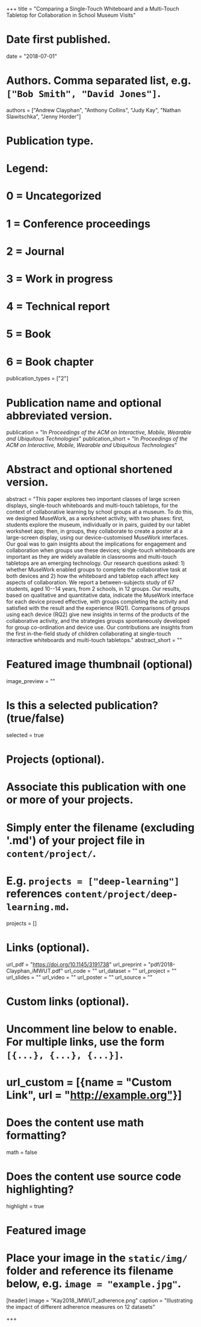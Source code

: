 +++
title = "Comparing a Single-Touch Whiteboard and a Multi-Touch Tabletop for Collaboration in School Museum Visits"

# Date first published.
date = "2018-07-01"

# Authors. Comma separated list, e.g. `["Bob Smith", "David Jones"]`.
authors = ["Andrew Clayphan", "Anthony Collins", "Judy Kay", "Nathan Slawitschka", "Jenny Horder"]

# Publication type.
# Legend:
# 0 = Uncategorized
# 1 = Conference proceedings
# 2 = Journal
# 3 = Work in progress
# 4 = Technical report
# 5 = Book
# 6 = Book chapter
publication_types = ["2"]

# Publication name and optional abbreviated version.
publication = "In *Proceedings of the ACM on Interactive, Mobile, Wearable and Ubiquitous Technologies*"
publication_short = "In *Proceedings of the ACM on Interactive, Mobile, Wearable and Ubiquitous Technologies*"

# Abstract and optional shortened version.
abstract = "This paper explores two important classes of large screen displays, single-touch whiteboards and multi-touch tabletops, for the context of collaborative learning by school groups at a museum. To do this, we designed MuseWork, as a worksheet activity, with two phases: first, students explore the museum, individually or in pairs, guided by our tablet worksheet app; then, in groups, they collaborate to create a poster at a large-screen display, using our device-customised MuseWork interfaces. Our goal was to gain insights about the implications for engagement and collaboration when groups use these devices; single-touch whiteboards are important as they are widely available in classrooms and multi-touch tabletops are an emerging technology. Our research questions asked: 1) whether MuseWork enabled groups to complete the collaborative task at both devices and 2) how the whiteboard and tabletop each affect key aspects of collaboration. We report a between-subjects study of 67 students, aged 10--14 years, from 2 schools, in 12 groups. Our results, based on qualitative and quantitative data, indicate the MuseWork interface for each device proved effective, with groups completing the activity and satisfied with the result and the experience (RQ1). Comparisons of groups using each device (RQ2) give new insights in terms of the products of the collaborative activity, and the strategies groups spontaneously developed for group co-ordination and device use. Our contributions are insights from the first in-the-field study of children collaborating at single-touch interactive whiteboards and multi-touch tabletops."
abstract_short = ""

# Featured image thumbnail (optional)
image_preview = ""

# Is this a selected publication? (true/false)
selected = true

# Projects (optional).
#   Associate this publication with one or more of your projects.
#   Simply enter the filename (excluding '.md') of your project file in `content/project/`.
#   E.g. `projects = ["deep-learning"]` references `content/project/deep-learning.md`.
projects = []

# Links (optional).
url_pdf = "https://doi.org/10.1145/3191738"
url_preprint = "pdf/2018-Clayphan_iMWUT.pdf"
url_code = ""
url_dataset = ""
url_project = ""
url_slides = ""
url_video = ""
url_poster = ""
url_source = ""

# Custom links (optional).
#   Uncomment line below to enable. For multiple links, use the form `[{...}, {...}, {...}]`.
# url_custom = [{name = "Custom Link", url = "http://example.org"}]

# Does the content use math formatting?
math = false

# Does the content use source code highlighting?
highlight = true

# Featured image
# Place your image in the `static/img/` folder and reference its filename below, e.g. `image = "example.jpg"`.
[header]
image = "Kay2018_IMWUT_adherence.png"
caption = "Illustrating the impact of different adherence measures on 12 datasets"

+++

